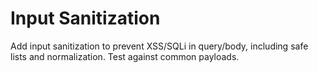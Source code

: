# Input Sanitization
Add input sanitization to prevent XSS/SQLi in query/body, including safe lists and normalization.
Test against common payloads.

